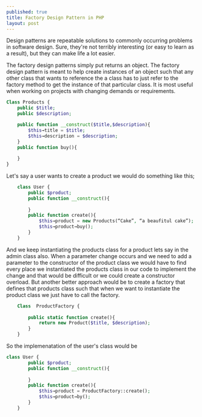 ```yaml
---
published: true
title: Factory Design Pattern in PHP
layout: post
---
```

Design patterns are repeatable solutions to commonly occurring problems in software design. Sure, they're not terribly interesting (or easy to learn as a result), but they can make life a lot easier.

The factory design patterns simply put returns an object. The factory design pattern is meant to help create instances of an object such that any other class that wants to reference the a class has to just refer to the factory method to get the instance of that particular class. It is most useful when working on projects with changing demands or requirements.
```php
Class Products {
	public $title;
	public $description;

	public function __construct($title,$description){
		$this→title = $title;
		$this→description = $description;
	}
	public function buy(){
	
	}
}
```
Let's say a user wants to create a product we would do something like this;
```php
	class User {
		public $product;
		public function __construct(){	
			
		}
		public function create(){
			$this→product = new Products(“Cake”, “a beaufitul cake”);
			$this→product→buy();
		}
	}
```
And we keep instantiating the products class for a product lets say in the admin class also. When a parameter change occurs and we need to add a parameter to the constructor of the product class we would have to find every place we instantiated the products class in our code to implement the change and that would be difficult or we could create a constructor overload. But another better approach would be to create a factory that defines that products class such that when we want to instantiate the product class we just have to call the factory.
```php
	Class  ProductFactory {
		
		public static function create(){
			return new Product($title, $description);	
		}
	}
```
So the implemenatation of the user's class would be
```php
class User {
		public $product;
		public function __construct(){	
			
		}
		public function create(){
			$this→product = ProductFactory::create();
			$this→product→by();
		}
	}
```